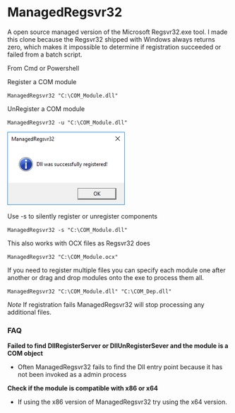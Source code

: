 # ManagedRegsvr32
A open source managed version of the Microsoft Regsvr32.exe tool. I made this clone because the Regsvr32 shipped with Windows always returns zero, which makes it impossible to determine if registration succeeded or failed from a batch script. 

From Cmd or Powershell

Register a COM module
```
ManagedRegsvr32 "C:\COM_Module.dll"
```
UnRegister a COM module
```
ManagedRegsvr32 -u "C:\COM_Module.dll"
```
![Result](docs/Images/result.PNG)

Use -s to silently register or unregister components
```
ManagedRegsvr32 -s "C:\COM_Module.dll"
```

This also works with OCX files as Regsvr32 does
```
ManagedRegsvr32 "C:\COM_Module.ocx"
```

If you need to register multiple files you can specify each module one after another or drag and drop modules onto the exe to process them all.
```
ManagedRegsvr32 "C:\COM_Module.dll" "C:\COM_Dep.dll"
```
*Note* If registration fails ManagedRegsvr32 will stop processing any additional files.

### FAQ
**Failed to find DllRegisterServer or DllUnRegisterSever and the module is a COM object**
- Often ManagedRegsvr32 fails to find the Dll entry point because it has not been invoked as a admin process

**Check if the module is compatible with x86 or x64**
- If using the x86 version of ManagedRegsvr32 try using the x64 version.

